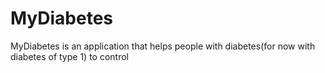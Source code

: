 # MyDiabetes

MyDiabetes is an application that helps people with diabetes(for now with diabetes of type 1) to control


